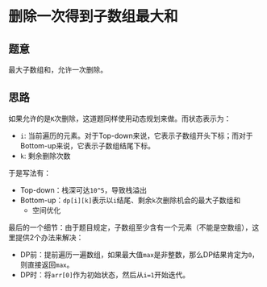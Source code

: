# 删除一次得到子数组最大和

## 题意

最大子数组和，允许一次删除。

## 思路

如果允许的是`K`次删除，这道题同样使用动态规划来做。而状态表示为：

- `i`: 当前遍历的元素。对于Top-down来说，它表示子数组开头下标；而对于Bottom-up来说，它表示子数组结尾下标。
- `k`: 剩余删除次数

于是写法有：

- Top-down：栈深可达`10^5`，导致栈溢出
- Bottom-up：`dp[i][k]`表示以`i`结尾、剩余`k`次删除机会的最大子数组和
  - 空间优化

最后的一个细节：由于题目规定，子数组至少含有一个元素（不能是空数组），这里提供2个办法来解决：

- DP前：提前遍历一遍数组，如果最大值`max`是非整数，那么DP结果肯定为`0`，则直接返回`max`。
- DP时：将`arr[0]`作为初始状态，然后从`i=1`开始迭代。
